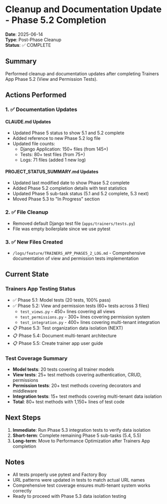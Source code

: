 # Cleanup and Documentation Update - Phase 5.2 Completion

**Date**: 2025-06-14  
**Type**: Post-Phase Cleanup  
**Status**: ✅ COMPLETE

## Summary

Performed cleanup and documentation updates after completing Trainers App Phase 5.2 (View and Permission Tests).

## Actions Performed

### 1. ✅ Documentation Updates

#### CLAUDE.md Updates
- Updated Phase 5 status to show 5.1 and 5.2 complete
- Added reference to new Phase 5.2 log file
- Updated file counts:
  - Django Application: 150+ files (from 145+)
  - Tests: 80+ test files (from 75+)
  - Logs: 71 files (added 1 new log)

#### PROJECT_STATUS_SUMMARY.md Updates
- Updated last modified date to show Phase 5.2 complete
- Added Phase 5.2 completion details with test statistics
- Updated Phase 5 sub-task status (5.1 and 5.2 complete, 5.3 next)
- Moved Phase 5.3 to "In Progress" section

### 2. ✅ File Cleanup
- Removed default Django test file (`apps/trainers/tests.py`)
- File was empty boilerplate since we use pytest

### 3. ✅ New Files Created
- `/logs/feature/TRAINERS_APP_PHASE5_2_LOG.md` - Comprehensive documentation of view and permission tests implementation

## Current State

### Trainers App Testing Status
- ✅ Phase 5.1: Model tests (20 tests, 100% pass)
- ✅ Phase 5.2: View and permission tests (60+ tests across 3 files)
  - `test_views.py` - 450+ lines covering all views
  - `test_permissions.py` - 300+ lines covering permission system
  - `test_integration.py` - 400+ lines covering multi-tenant integration
- 📋 Phase 5.3: Test organization data isolation (NEXT)
- 📋 Phase 5.4: Document multi-tenant architecture
- 📋 Phase 5.5: Create trainer app user guide

### Test Coverage Summary
- **Model tests**: 20 tests covering all trainer models
- **View tests**: 25+ test methods covering authentication, CRUD, permissions
- **Permission tests**: 20+ test methods covering decorators and middleware
- **Integration tests**: 15+ test methods covering multi-tenant data isolation
- **Total**: 80+ test methods with 1,150+ lines of test code

## Next Steps

1. **Immediate**: Run Phase 5.3 integration tests to verify data isolation
2. **Short-term**: Complete remaining Phase 5 sub-tasks (5.4, 5.5)
3. **Long-term**: Move to Performance Optimization after Trainers App completion

## Notes

- All tests properly use pytest and Factory Boy
- URL patterns were updated in tests to match actual URL names
- Comprehensive test coverage ensures multi-tenant system works correctly
- Ready to proceed with Phase 5.3 data isolation testing